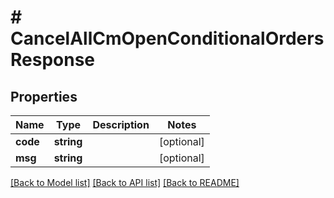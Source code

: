 # # CancelAllCmOpenConditionalOrdersResponse

## Properties

Name | Type | Description | Notes
------------ | ------------- | ------------- | -------------
**code** | **string** |  | [optional]
**msg** | **string** |  | [optional]

[[Back to Model list]](../../README.md#models) [[Back to API list]](../../README.md#endpoints) [[Back to README]](../../README.md)
